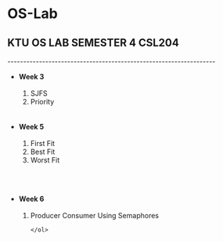 # OS-Lab
<h2><b>KTU OS LAB SEMESTER 4 CSL204</b></h2>
<p>------------------------------------------------------------------</p>

<ul>
  <li height="20px"><b>Week 3 </b><br></br>
    <ol>
      <li>SJFS</li>
      <li>Priority</li>
    </ol>
  </li>
  <br></br>
   <li height="20px"><b>Week 5 </b><br></br>
    <ol>
      <li>First Fit</li>
      <li>Best Fit</li>
      <li>Worst Fit</li>
    </ol>
  </li>
  
  <br></br>
   <li height="20px"><b>Week 6 </b><br></br>
    <ol>
      <li>Producer Consumer Using Semaphores</li>
      
    </ol>
  </li>
  
  
  </ul>
